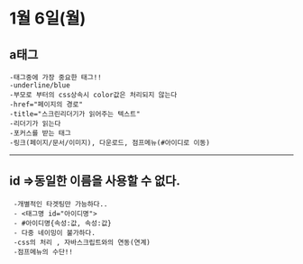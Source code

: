 # 1월 6일(월)

## a태그

    -태그중에 가장 중요한 태그!!
    -underline/blue
    -부모로 부터의 css상속시 color값은 처리되지 않는다
    -href="페이지의 경로"
    -title="스크린리더기가 읽어주는 텍스트"
    -리더기가 읽는다
    -포커스를 받는 태그
    -링크(페이지/문서/이미지), 다운로드, 점프메뉴(#아이디로 이동)

---

## id =>동일한 이름을 사용할 수 없다. 
     -개별적인 타겟팅만 가능하다..
     - <태그명 id="아이디명">
     - #아이디명{속성:값, 속성:값}
     - 다중 네이밍이 불가하다.     
     -css의 처리 , 자바스크립트와의 연동(연계)
     -점프메뉴의 수단!!


 
 













